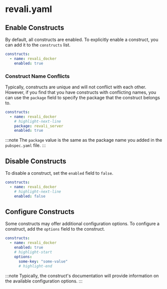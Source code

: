 # revali.yaml

## Enable Constructs

By default, all constructs are enabled. To explicitly enable a construct, you can add it to the `constructs` list.

```yaml title="revali.yaml"
constructs:
  - name: revali_docker
    enabled: true
```

### Construct Name Conflicts

Typically, constructs are unique and will not conflict with each other. However, if you find that you have constructs with conflicting names, you can use the `package` field to specify the package that the construct belongs to.

```yaml title="revali.yaml"
constructs:
  - name: revali_docker
    # highlight-next-line
    package: revali_server
    enabled: true
```

:::note
The `package` value is the same as the package name you added in the `pubspec.yaml` file.
:::

## Disable Constructs

To disable a construct, set the `enabled` field to `false`.

```yaml title="revali.yaml"
constructs:
  - name: revali_docker
    # highlight-next-line
    enabled: false
```

## Configure Constructs

Some constructs may offer additional configuration options. To configure a construct, add the `options` field to the construct.

```yaml title="revali.yaml"
constructs:
  - name: revali_docker
    enabled: true
    # highlight-start
    options:
      some-key: "some-value"
      # highlight-end
```

:::note
Typically, the construct's documentation will provide information on the available configuration options.
:::
